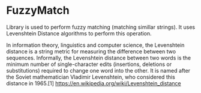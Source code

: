 # FuzzyMatch

Library is used to perform fuzzy matching (matching simillar strings). It uses Levenshtein Distance algorithms to perform this operation.

In information theory, linguistics and computer science, the Levenshtein distance is a string metric for measuring the difference between two sequences. Informally, the Levenshtein distance between two words is the minimum number of single-character edits (insertions, deletions or substitutions) required to change one word into the other. It is named after the Soviet mathematician Vladimir Levenshtein, who considered this distance in 1965.[1]
https://en.wikipedia.org/wiki/Levenshtein_distance
